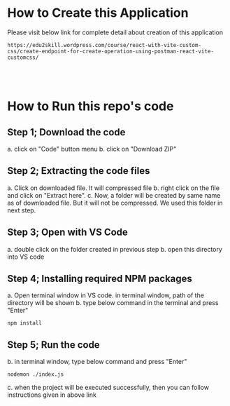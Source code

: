 # How to Create this Application

Please visit below link for complete detail about creation of this application

```
https://edu2skill.wordpress.com/course/react-with-vite-custom-css/create-endpoint-for-create-operation-using-postman-react-vite-customcss/
```

<br />
<br />

# How to Run this repo's code

## Step 1; Download the code

a. click on "Code" button menu
b. click on "Download ZIP"

## Step 2; Extracting the code files

a. Click on downloaded file. It will compressed file
b. right click on the file and click on "Extract here".
c. Now, a folder will be created by same name as of downloaded file. But it will not be compressed. We used this folder in next step.

## Step 3; Open with VS Code

a. double click on the folder created in previous step
b. open this directory into VS code

## Step 4; Installing required NPM packages

a. Open terminal window in VS code. in terminal window, path of the directory will be shown
b. type below command in the terminal and press "Enter"

```
npm install
```

## Step 5; Run the code

b. in terminal window, type below command and press "Enter"

```
nodemon ./index.js
```

c. when the project will be executed successfully, then you can follow instructions given in above link

